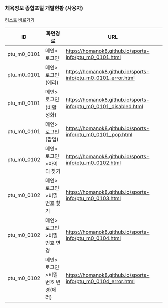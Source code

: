 ### 체육정보 종합포털 개발현황 (사용자)

[리스트 바로가기](https://homanok8.github.io/sports-info)

|       ID         |화면경로 |URL |
|----------------|-------------------------------|-----------------------------|
|ptu_m0_0101|메인>로그인|<https://homanok8.github.io/sports-info/ptu_m0_0101.html>|
|ptu_m0_0101|메인>로그인(에러)|<https://homanok8.github.io/sports-info/ptu_m0_0101_error.html>|
|ptu_m0_0101|메인>로그인(비활성화)|<https://homanok8.github.io/sports-info/ptu_m0_0101_disabled.html>|
|ptu_m0_0101|메인>로그인(팝업)|<https://homanok8.github.io/sports-info/ptu_m0_0101_pop.html>|
|ptu_m0_0102|메인>로그인>아이디 찾기|<https://homanok8.github.io/sports-info/ptu_m0_0102.html>|
|ptu_m0_0102|메인>로그인>비밀번호 찾기|<https://homanok8.github.io/sports-info/ptu_m0_0103.html>|
|ptu_m0_0102|메인>로그인>비밀번호 변경|<https://homanok8.github.io/sports-info/ptu_m0_0104.html>|
|ptu_m0_0102|메인>로그인>비밀번호 변경(에러)|<https://homanok8.github.io/sports-info/ptu_m0_0104_error.html>|
